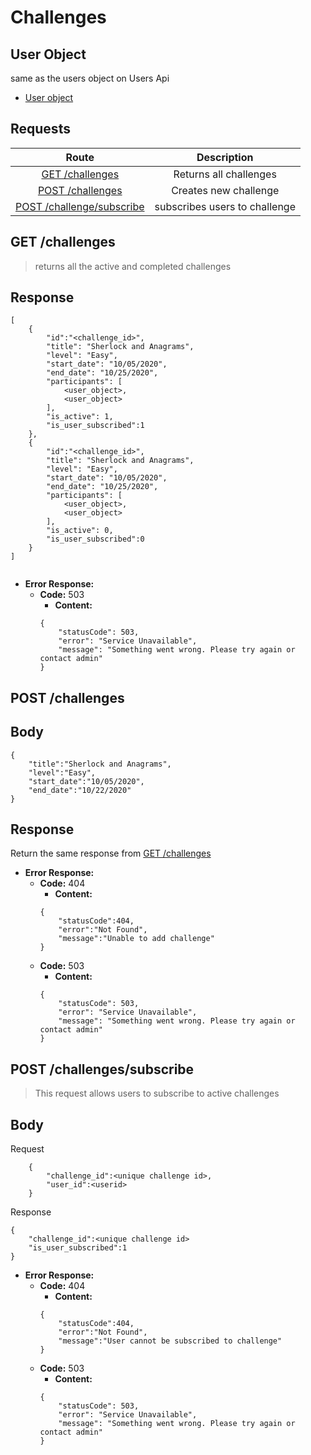 # Challenges

## User Object


same as the users object on Users Api
- [User object](/users#user-object)


## **Requests**

|               Route                |           Description           |
| :--------------------------------: | :-----------------------------: |
|  [GET /challenges](#get-challenges)| Returns all challenges          |
|[POST /challenges](#post-challenges)|       Creates new challenge     |
|[POST /challenge/subscribe](#post-challengesubscribe) | subscribes users to challenge|

## **GET /challenges**

> returns all the active and completed challenges

## Response

```
[
    {
        "id":"<challenge_id>",
        "title": "Sherlock and Anagrams",
        "level": "Easy",
        "start_date": "10/05/2020",
        "end_date": "10/25/2020",
        "participants": [
            <user_object>,
            <user_object>
        ],
        "is_active": 1,
        "is_user_subscribed":1
    },
    {
        "id":"<challenge_id>",
        "title": "Sherlock and Anagrams",
        "level": "Easy",
        "start_date": "10/05/2020",
        "end_date": "10/25/2020",
        "participants": [
            <user_object>,
            <user_object>
        ],
        "is_active": 0,
        "is_user_subscribed":0
    }
]


```
- **Error Response:**
  - **Code:** 503
    - **Content:** 
    ```
    {
        "statusCode": 503,
        "error": "Service Unavailable",
        "message": "Something went wrong. Please try again or contact admin"
    }
    ```

## **POST /challenges**

## Body

```
{
    "title":"Sherlock and Anagrams",
    "level":"Easy",
    "start_date":"10/05/2020",
    "end_date":"10/22/2020"
}
```

## Response

Return the same response from [GET /challenges](#get-challenges)


- **Error Response:**
  - **Code:** 404
    - **Content:** 
    ```
    {
        "statusCode":404,
        "error":"Not Found",
        "message":"Unable to add challenge"
    }
    ```
  - **Code:** 503
    - **Content:**
    ```
    {
        "statusCode": 503,
        "error": "Service Unavailable",
        "message": "Something went wrong. Please try again or contact admin"
    }
    ```

## **POST /challenges/subscribe**

> This request allows users to subscribe to active challenges

## Body

Request

```
    {
        "challenge_id":<unique challenge id>,
        "user_id":<userid>
    }
```

Response

```
{
    "challenge_id":<unique challenge id>
    "is_user_subscribed":1
}
```
- **Error Response:**
  - **Code:** 404
    - **Content:** 
    ```
    {
        "statusCode":404,
        "error":"Not Found",
        "message":"User cannot be subscribed to challenge"
    }
    ```
  - **Code:** 503
    - **Content:**
    ```
    {
        "statusCode": 503,
        "error": "Service Unavailable",
        "message": "Something went wrong. Please try again or contact admin"
    }
    ```
